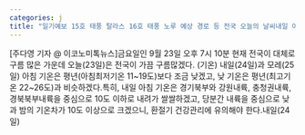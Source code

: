 ```yaml
---
categories: j
title: "일기예보 15호 태풍 탈라스 16호 태풍 노루 예상 경로 등 전국 오늘의 날씨내일 아침 기온 낮아 쌀쌀"
---
```

[주다영 기자 @ 이코노미톡뉴스]금요일인 9월 23일 오후 7시 10분 현재 전국이 대체로 구름 많은 가운데 오늘(23일)은 전국이 가끔 구름많겠다. (기온) 내일(24일)과 모레(25일) 아침 기온은 평년(아침최저기온 11~19도)보다 조금 낮겠고, 낮 기온은 평년(최고기온 22~26도)과 비슷하겠다.특히, 내일 아침 기온은 경기북부와 강원내륙, 충청권내륙, 경북북부내륙을 중심으로 10도 이하로 내려가 쌀쌀하겠고, 당분간 내륙을 중심으로 낮과 밤의 기온차가 10도 이상으로 크겠으니, 환절기 건강관리에 유의해야 한다.내일(24일)